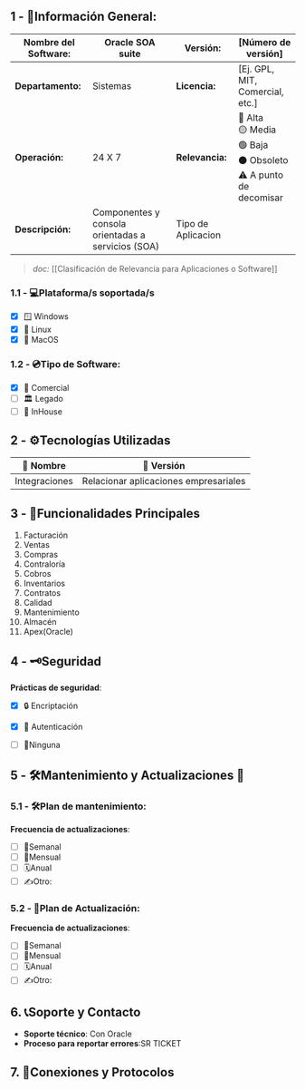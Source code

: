 ## **1 - 📓Información General:**

| **Nombre del Software:** | Oracle SOA suite                                   | **Versión:**       | [Número de versión]                                                             |
| ------------------------ | -------------------------------------------------- | ------------------ | ------------------------------------------------------------------------------- |
| **Departamento:**        | Sistemas                                           | **Licencia:**      | [Ej. GPL, MIT, Comercial, etc.]                                                 |
| **Operación:**           | 24 X 7                                             | **Relevancia:**    | 🔴 Alta  <br>🟡 Media  <br>🟢 Baja  <br>⚫ Obsoleto  <br>⚠️ A punto de decomisar |
| **Descripción:**         | Componentes y consola orientadas a servicios (SOA) | Tipo de Aplicacion |                                                                                 |
> _doc:_ [[Clasificación de Relevancia para Aplicaciones o Software]]

### **1.1 - 💻Plataforma/s soportada/s**
- [x] 🪟 Windows 
- [x] 🐧 Linux 
- [x] 🍏 MacOS 

### **1.2 - 💿Tipo de Software:**
- [x] 💼 Comercial 
- [ ] 🏛️ Legado 
- [ ] 🏢 InHouse 

## **2 - ⚙️Tecnologías Utilizadas**

| 📝 Nombre     | 🔢 Versión                            |
| ------------- | ------------------------------------- |
| Integraciones | Relacionar aplicaciones empresariales |


## **3 - 📃Funcionalidades Principales**
1. Facturación
2. Ventas
3. Compras
4. Contraloría
5. Cobros
6. Inventarios
7. Contratos
8. Calidad
9. Mantenimiento
10. Almacén
11. Apex(Oracle)

## 4 - 🗝️Seguridad
**Prácticas de seguridad**:
- [x] 🔒 Encriptación
- [x] 🔑 Autenticación 
- [ ] 🚫Ninguna 


## **5 - 🛠️Mantenimiento y Actualizaciones 🔁**


### **5.1 - 🛠️Plan de mantenimiento:** 
**Frecuencia de actualizaciones**:
- [ ] 🔄Semanal 
- [ ] 📅Mensual 
- [ ] 🗓️Anual 
- [ ] ✍️Otro: 
### **5.2 - 🔁Plan de Actualización:** 
**Frecuencia de actualizaciones**:
- [ ] 🔄Semanal 
- [ ] 📅Mensual 
- [ ] 🗓️Anual 
- [ ] ✍️Otro: 

## 6. 📞Soporte y Contacto
- **Soporte técnico**: Con Oracle
- **Proceso para reportar errores**:SR TICKET
## 7. 🛜Conexiones y Protocolos




